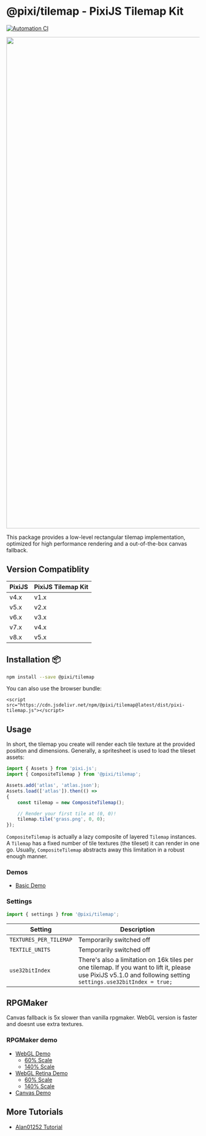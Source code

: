 # @pixi/tilemap - PixiJS Tilemap Kit

[![Automation CI](https://github.com/pixijs/tilemap/actions/workflows/main.yml/badge.svg)](https://github.com/pixijs/tilemap/actions/workflows/main.yml)
<p align="center">
<img src="https://i.imgur.com/hfoiBRk.png" width="1280px" />
<p/>

This package provides a low-level rectangular tilemap implementation, optimized for high performance rendering and a
out-of-the-box canvas fallback.

## Version Compatiblity

| PixiJS | PixiJS Tilemap Kit |
|--------|--------------------|
| v4.x   | v1.x               |
| v5.x   | v2.x               |
| v6.x   | v3.x               |
| v7.x   | v4.x               |
| v8.x   | v5.x               |

## Installation :package:

```bash
npm install --save @pixi/tilemap
```

You can also use the browser bundle:

```
<script src="https://cdn.jsdelivr.net/npm/@pixi/tilemap@latest/dist/pixi-tilemap.js"></script>
```

## Usage

In short, the tilemap you create will render each tile texture at the provided position and dimensions. Generally, a
spritesheet is used to load the tileset assets:

```ts
import { Assets } from 'pixi.js';
import { CompositeTilemap } from '@pixi/tilemap';

Assets.add('atlas', 'atlas.json');
Assets.load(['atlas']).then(() =>
{
    const tilemap = new CompositeTilemap();

    // Render your first tile at (0, 0)!
    tilemap.tile('grass.png', 0, 0);
});
```

`CompositeTilemap` is actually a lazy composite of layered `Tilemap` instances. A `Tilemap` has a fixed number of tile
textures (the tileset) it can render in one go. Usually, `CompositeTilemap` abstracts away this limitation in a robust
enough manner.

### Demos

* [Basic Demo](https://pixijs.io/tilemap/examples/basic.html)

### Settings

```ts
import { settings } from '@pixi/tilemap';
```

| Setting | Description |
|---------|-------------|
| `TEXTURES_PER_TILEMAP` | Temporarily switched off |
| `TEXTILE_UNITS` | Temporarily switched off |
| `use32bitIndex` | There's also a limitation on 16k tiles per one tilemap. If you want to lift it, please use PixiJS v5.1.0 and following setting `settings.use32bitIndex = true;` |

## RPGMaker

Canvas fallback is 5x slower than vanilla rpgmaker. WebGL version is faster and doesnt use extra textures.

### RPGMaker demo

* [WebGL Demo](https://pixijs.io/tilemap/examples/)
  * [60% Scale](https://pixijs.io/tilemap/examples/?scale=0.6)
  * [140% Scale](https://pixijs.io/tilemap/examples/?scale=1.4)
* [WebGL Retina Demo](https://pixijs.io/tilemap/examples/?resolution=2)
  * [60% Scale](https://pixijs.io/tilemap/examples/?resolution=2&scale=0.6)
  * [140% Scale](https://pixijs.io/tilemap/examples/?resolution=2&scale=1.4)
* [Canvas Demo](https://pixijs.io/tilemap/examples/?canvas)

## More Tutorials

* [Alan01252 Tutorial](https://github.com/Alan01252/pixi-tilemap-tutorial)
